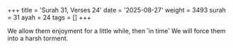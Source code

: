 +++
title = 'Surah 31, Verses 24'
date = '2025-08-27'
weight = 3493
surah = 31
ayah = 24
tags = []
+++

We allow them enjoyment for a little while, then ˹in time˺ We will force them into a harsh torment.